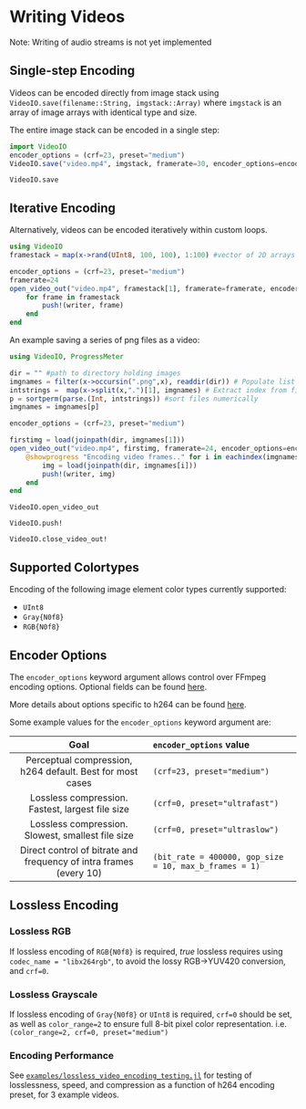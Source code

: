 # Writing Videos

Note: Writing of audio streams is not yet implemented

## Single-step Encoding

Videos can be encoded directly from image stack using `VideoIO.save(filename::String, imgstack::Array)` where `imgstack` is an array of image arrays with identical type and size.

The entire image stack can be encoded in a single step:
```julia
import VideoIO
encoder_options = (crf=23, preset="medium")
VideoIO.save("video.mp4", imgstack, framerate=30, encoder_options=encoder_options)
```

```@docs
VideoIO.save
```

## Iterative Encoding

Alternatively, videos can be encoded iteratively within custom loops.

```julia
using VideoIO
framestack = map(x->rand(UInt8, 100, 100), 1:100) #vector of 2D arrays

encoder_options = (crf=23, preset="medium")
framerate=24
open_video_out("video.mp4", framestack[1], framerate=framerate, encoder_options=encoder_options) do writer
    for frame in framestack
        push!(writer, frame)
    end
end
```

An example saving a series of png files as a video:

```julia
using VideoIO, ProgressMeter

dir = "" #path to directory holding images
imgnames = filter(x->occursin(".png",x), readdir(dir)) # Populate list of all .pngs
intstrings =  map(x->split(x,".")[1], imgnames) # Extract index from filenames
p = sortperm(parse.(Int, intstrings)) #sort files numerically
imgnames = imgnames[p]

encoder_options = (crf=23, preset="medium")

firstimg = load(joinpath(dir, imgnames[1]))
open_video_out("video.mp4", firstimg, framerate=24, encoder_options=encoder_options) do writer
    @showprogress "Encoding video frames.." for i in eachindex(imgnames)
        img = load(joinpath(dir, imgnames[i]))
        push!(writer, img)
    end
end
```

```@docs
VideoIO.open_video_out
```

```@docs
VideoIO.push!
```

```@docs
VideoIO.close_video_out!
```

## Supported Colortypes
Encoding of the following image element color types currently supported:
- `UInt8`
- `Gray{N0f8}`
- `RGB{N0f8}`

## Encoder Options

The `encoder_options` keyword argument allows control over FFmpeg encoding
options. Optional fields can be found
[here](https://ffmpeg.org/ffmpeg-codecs.html#Codec-Options).

More details about options specific to h264 can be found [here](https://trac.ffmpeg.org/wiki/Encode/H.264).

Some example values for the `encoder_options` keyword argument are:

| Goal | `encoder_options` value |
|:----:|:------|
| Perceptual compression, h264 default. Best for most cases | ```(crf=23, preset="medium")``` |
| Lossless compression. Fastest, largest file size | ```(crf=0, preset="ultrafast")``` |
| Lossless compression. Slowest, smallest file size | ```(crf=0, preset="ultraslow")``` |
| Direct control of bitrate and frequency of intra frames (every 10) | ```(bit_rate = 400000, gop_size = 10, max_b_frames = 1)``` |

## Lossless Encoding
### Lossless RGB
If lossless encoding of `RGB{N0f8}` is required, _true_ lossless requires using `codec_name = "libx264rgb"`, to avoid the lossy RGB->YUV420 conversion, and `crf=0`.

### Lossless Grayscale
If lossless encoding of `Gray{N0f8}` or `UInt8` is required, `crf=0` should be set, as well as `color_range=2` to ensure full 8-bit pixel color representation. i.e.
```(color_range=2, crf=0, preset="medium")```

### Encoding Performance
See [`examples/lossless_video_encoding_testing.jl`](https://github.com/JuliaIO/VideoIO.jl/blob/master/examples/lossless_video_encoding_testing.jl) for testing of losslessness, speed, and compression as a function of h264 encoding preset, for 3 example videos.
